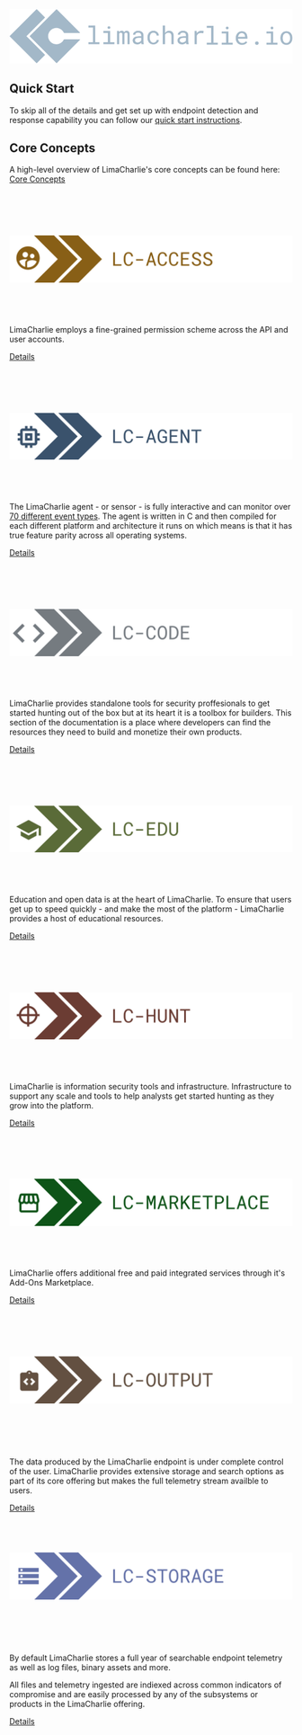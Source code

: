 ![image 'lc-rbac'](./images/lc-logo.png)
## Quick Start
To skip all of the details and get set up with endpoint detection and response capability you can follow our [quick start instructions](lcc_quick_start.md).

## Core Concepts
A high-level overview of LimaCharlie's core concepts can be found here: [Core Concepts]()

# <span style="color:rgba(00, 00, 00, 0)">Overview</span>

![image 'lc-rbac'](./images/lc-access.png)
## <span style="color:rgba(00, 00, 00, 0)">LC-ACESS</span>

LimaCharlie employs a fine-grained permission scheme across the API and user accounts.

[Details](./lc-access.md)

# <span style="color:rgba(00, 00, 00, 0)">LC-ACESS</span>


![image 'lc-agent'](./images/lc-agent.png)

## <span style="color:rgba(00, 00, 00, 0)">LC-AGENT</span> 

The LimaCharlie agent - or sensor - is fully interactive and can monitor over [70 different event types](./events.md). The agent is written in C and then compiled for each different platform and architecture it runs on which means is that it has true feature parity across all operating systems. 

[Details](./lc-agent.md)

# <span style="color:rgba(00, 00, 00, 0)">LC-AGENT</span>

![image 'lc-agent'](./images/lc-code.png)

## <span style="color:rgba(00, 00, 00, 0)">LC-CODE</span> 

LimaCharlie provides standalone tools for security proffesionals to get started hunting out of the box but at its heart it is a toolbox for builders. This section of the documentation is a place where developers can find the resources they need to build and monetize their own products.

[Details](./lc-code.md)

# <span style="color:rgba(00, 00, 00, 0)">LC-CODE</span>

![image 'lc-agent'](./images/lc-edu.png)

## <span style="color:rgba(00, 00, 00, 0)">LC-EDU</span> 

Education and open data is at the heart of LimaCharlie. To ensure that users get up to speed quickly - and make the most of the platform - LimaCharlie provides a host of educational resources.

[Details](./lc-edu.md)

# <span style="color:rgba(00, 00, 00, 0)">LC-EDU</span>

![image 'lc-agent'](./images/lc-hunt.png)

## <span style="color:rgba(00, 00, 00, 0)">LC-HUNT</span> 

LimaCharlie is information security tools and infrastructure. Infrastructure to support any scale and tools to help analysts get started hunting as they grow into the platform.

[Details](./lc-hunt.md)

# <span style="color:rgba(00, 00, 00, 0)">LC-HUNT</span>

![image 'lc-agent'](./images/lc-marketplace.png)

## <span style="color:rgba(00, 00, 00, 0)">LC-MARKETPLACE</span> 

LimaCharlie offers additional free and paid integrated services through it's Add-Ons Marketplace.

[Details](./lc-marketplace.md)

# <span style="color:rgba(00, 00, 00, 0)">LC-MARKETPLACE</span>

![image 'lc-agent'](./images/lc-output.png)

# <span style="color:rgba(00, 00, 00, 0)">LC-OUTPUT</span>

The data produced by the LimaCharlie endpoint is under complete control of the user. LimaCharlie provides extensive storage and search options as part of its core offering but makes the full telemetry stream availble to users.

[Details](./lc-output.md)

## <span style="color:rgba(00, 00, 00, 0)">LC-OUPUT</span> 

![image 'lc-agent'](./images/lc-storage.png)

# <span style="color:rgba(00, 00, 00, 0)">LC-STORAGE</span>

By default LimaCharlie stores a full year of searchable endpoint telemetry as well as log files, binary assets and more.

All files and telemetry ingested are indiexed across common indicators of compromise and are easily processed by any of the subsystems or products in the LimaCharlie offering.

[Details](./lc-agent.md)

## <span style="color:rgba(00, 00, 00, 0)">LC-Storage</span> 




